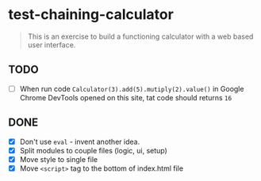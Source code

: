 # test-chaining-calculator

> This is an exercise to build a functioning calculator with a web based user interface.

## TODO

* [ ] When run code `Calculator(3).add(5).mutiply(2).value()` in Google Chrome DevTools opened on this site, tat code should returns `16`

## DONE

* [x] Don't use `eval` - invent another idea.
* [x] Split modules to couple files (logic, ui, setup)
* [x] Move style to single file
* [x] Move `<script>` tag to the bottom of index.html file
